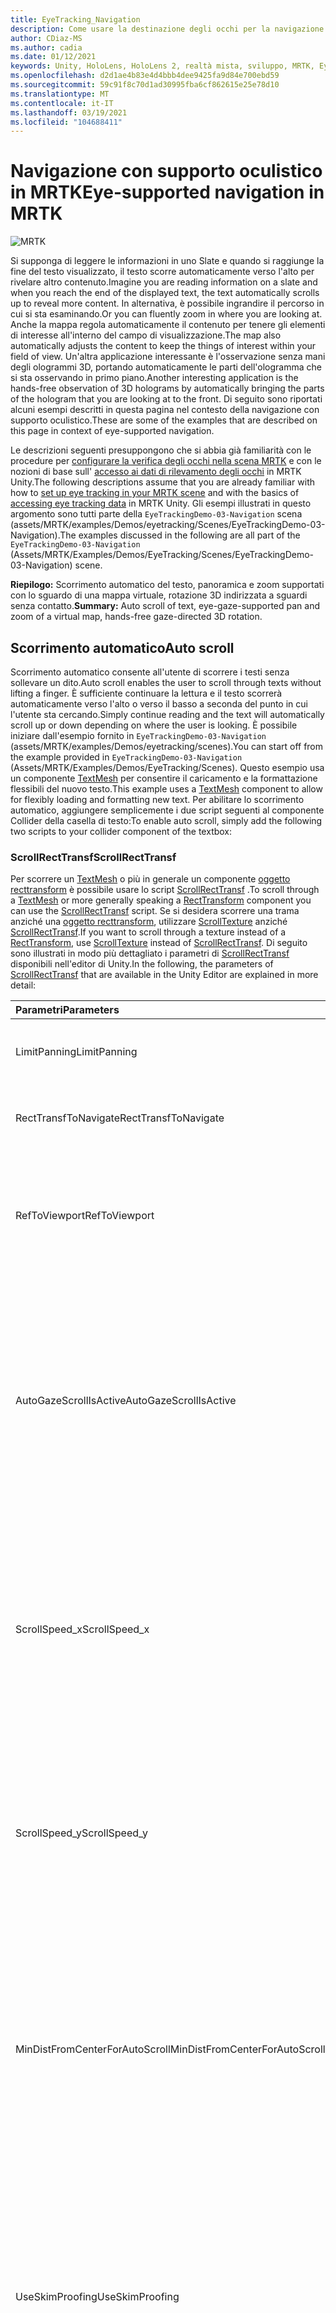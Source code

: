```yaml
---
title: EyeTracking_Navigation
description: Come usare la destinazione degli occhi per la navigazione in MRTK
author: CDiaz-MS
ms.author: cadia
ms.date: 01/12/2021
keywords: Unity, HoloLens, HoloLens 2, realtà mista, sviluppo, MRTK, EyeTracking,
ms.openlocfilehash: d2d1ae4b83e4d4bbb4dee9425fa9d84e700ebd59
ms.sourcegitcommit: 59c91f8c70d1ad30995fba6cf862615e25e78d10
ms.translationtype: MT
ms.contentlocale: it-IT
ms.lasthandoff: 03/19/2021
ms.locfileid: "104688411"
---
```

# <a name="eye-supported-navigation-in-mrtk"></a><span data-ttu-id="1cb0b-104">Navigazione con supporto oculistico in MRTK</span><span class="sxs-lookup"><span data-stu-id="1cb0b-104">Eye-supported navigation in MRTK</span></span>

![MRTK](../../images/eye-tracking/mrtk_et_navigation.png)

<span data-ttu-id="1cb0b-106">Si supponga di leggere le informazioni in uno Slate e quando si raggiunge la fine del testo visualizzato, il testo scorre automaticamente verso l'alto per rivelare altro contenuto.</span><span class="sxs-lookup"><span data-stu-id="1cb0b-106">Imagine you are reading information on a slate and when you reach the end of the displayed text, the text automatically scrolls up to reveal more content.</span></span> <span data-ttu-id="1cb0b-107">In alternativa, è possibile ingrandire il percorso in cui si sta esaminando.</span><span class="sxs-lookup"><span data-stu-id="1cb0b-107">Or you can fluently zoom in where you are looking at.</span></span> <span data-ttu-id="1cb0b-108">Anche la mappa regola automaticamente il contenuto per tenere gli elementi di interesse all'interno del campo di visualizzazione.</span><span class="sxs-lookup"><span data-stu-id="1cb0b-108">The map also automatically adjusts the content to keep the things of interest within your field of view.</span></span> <span data-ttu-id="1cb0b-109">Un'altra applicazione interessante è l'osservazione senza mani degli ologrammi 3D, portando automaticamente le parti dell'ologramma che si sta osservando in primo piano.</span><span class="sxs-lookup"><span data-stu-id="1cb0b-109">Another interesting application is the hands-free observation of 3D holograms by automatically bringing the parts of the hologram that you are looking at to the front.</span></span> <span data-ttu-id="1cb0b-110">Di seguito sono riportati alcuni esempi descritti in questa pagina nel contesto della navigazione con supporto oculistico.</span><span class="sxs-lookup"><span data-stu-id="1cb0b-110">These are some of the examples that are described on this page in context of eye-supported navigation.</span></span>

<span data-ttu-id="1cb0b-111">Le descrizioni seguenti presuppongono che si abbia già familiarità con le procedure per [configurare la verifica degli occhi nella scena MRTK](eye-tracking-basic-setup.md) e con le nozioni di base sull' [accesso ai dati di rilevamento degli occhi](eye-tracking-target-selection.md) in MRTK Unity.</span><span class="sxs-lookup"><span data-stu-id="1cb0b-111">The following descriptions assume that you are already familiar with how to [set up eye tracking in your MRTK scene](eye-tracking-basic-setup.md) and with the basics of [accessing eye tracking data](eye-tracking-target-selection.md) in MRTK Unity.</span></span>
<span data-ttu-id="1cb0b-112">Gli esempi illustrati in questo argomento sono tutti parte della `EyeTrackingDemo-03-Navigation` scena (assets/MRTK/examples/Demos/eyetracking/Scenes/EyeTrackingDemo-03-Navigation).</span><span class="sxs-lookup"><span data-stu-id="1cb0b-112">The examples discussed in the following are all part of the `EyeTrackingDemo-03-Navigation` (Assets/MRTK/Examples/Demos/EyeTracking/Scenes/EyeTrackingDemo-03-Navigation) scene.</span></span>

<span data-ttu-id="1cb0b-113">**Riepilogo:** Scorrimento automatico del testo, panoramica e zoom supportati con lo sguardo di una mappa virtuale, rotazione 3D indirizzata a sguardi senza contatto.</span><span class="sxs-lookup"><span data-stu-id="1cb0b-113">**Summary:** Auto scroll of text, eye-gaze-supported pan and zoom of a virtual map, hands-free gaze-directed 3D rotation.</span></span>

## <a name="auto-scroll"></a><span data-ttu-id="1cb0b-114">Scorrimento automatico</span><span class="sxs-lookup"><span data-stu-id="1cb0b-114">Auto scroll</span></span>

<span data-ttu-id="1cb0b-115">Scorrimento automatico consente all'utente di scorrere i testi senza sollevare un dito.</span><span class="sxs-lookup"><span data-stu-id="1cb0b-115">Auto scroll enables the user to scroll through texts without lifting a finger.</span></span>
<span data-ttu-id="1cb0b-116">È sufficiente continuare la lettura e il testo scorrerà automaticamente verso l'alto o verso il basso a seconda del punto in cui l'utente sta cercando.</span><span class="sxs-lookup"><span data-stu-id="1cb0b-116">Simply continue reading and the text will automatically scroll up or down depending on where the user is looking.</span></span>
<span data-ttu-id="1cb0b-117">È possibile iniziare dall'esempio fornito in `EyeTrackingDemo-03-Navigation` (assets/MRTK/examples/Demos/eyetracking/scenes).</span><span class="sxs-lookup"><span data-stu-id="1cb0b-117">You can start off from the example provided in `EyeTrackingDemo-03-Navigation` (Assets/MRTK/Examples/Demos/EyeTracking/Scenes).</span></span>
<span data-ttu-id="1cb0b-118">Questo esempio usa un componente [TextMesh](https://docs.unity3d.com/ScriptReference/TextMesh.html) per consentire il caricamento e la formattazione flessibili del nuovo testo.</span><span class="sxs-lookup"><span data-stu-id="1cb0b-118">This example uses a [TextMesh](https://docs.unity3d.com/ScriptReference/TextMesh.html) component to allow for flexibly loading and formatting new text.</span></span>
<span data-ttu-id="1cb0b-119">Per abilitare lo scorrimento automatico, aggiungere semplicemente i due script seguenti al componente Collider della casella di testo:</span><span class="sxs-lookup"><span data-stu-id="1cb0b-119">To enable auto scroll, simply add the following two scripts to your collider component of the textbox:</span></span>

### <a name="scrollrecttransf"></a><span data-ttu-id="1cb0b-120">ScrollRectTransf</span><span class="sxs-lookup"><span data-stu-id="1cb0b-120">ScrollRectTransf</span></span>

<span data-ttu-id="1cb0b-121">Per scorrere un [TextMesh](https://docs.unity3d.com/ScriptReference/TextMesh.html) o più in generale un componente [oggetto recttransform](https://docs.unity3d.com/ScriptReference/RectTransform.html) è possibile usare lo script [ScrollRectTransf](xref:Microsoft.MixedReality.Toolkit.Examples.Demos.EyeTracking.ScrollRectTransf) .</span><span class="sxs-lookup"><span data-stu-id="1cb0b-121">To scroll through a [TextMesh](https://docs.unity3d.com/ScriptReference/TextMesh.html) or more generally speaking a [RectTransform](https://docs.unity3d.com/ScriptReference/RectTransform.html) component you can use the [ScrollRectTransf](xref:Microsoft.MixedReality.Toolkit.Examples.Demos.EyeTracking.ScrollRectTransf) script.</span></span>
<span data-ttu-id="1cb0b-122">Se si desidera scorrere una trama anziché una [oggetto recttransform](https://docs.unity3d.com/ScriptReference/RectTransform.html), utilizzare [ScrollTexture](xref:Microsoft.MixedReality.Toolkit.Examples.Demos.EyeTracking.ScrollTexture) anziché [ScrollRectTransf](xref:Microsoft.MixedReality.Toolkit.Examples.Demos.EyeTracking.ScrollRectTransf).</span><span class="sxs-lookup"><span data-stu-id="1cb0b-122">If you want to scroll through a texture instead of a [RectTransform](https://docs.unity3d.com/ScriptReference/RectTransform.html), use [ScrollTexture](xref:Microsoft.MixedReality.Toolkit.Examples.Demos.EyeTracking.ScrollTexture) instead of [ScrollRectTransf](xref:Microsoft.MixedReality.Toolkit.Examples.Demos.EyeTracking.ScrollRectTransf).</span></span>
<span data-ttu-id="1cb0b-123">Di seguito sono illustrati in modo più dettagliato i parametri di [ScrollRectTransf](xref:Microsoft.MixedReality.Toolkit.Examples.Demos.EyeTracking.ScrollRectTransf) disponibili nell'editor di Unity.</span><span class="sxs-lookup"><span data-stu-id="1cb0b-123">In the following, the parameters of [ScrollRectTransf](xref:Microsoft.MixedReality.Toolkit.Examples.Demos.EyeTracking.ScrollRectTransf) that are available in the Unity Editor are explained in more detail:</span></span>

<span data-ttu-id="1cb0b-124">Parametri</span><span class="sxs-lookup"><span data-stu-id="1cb0b-124">Parameters</span></span> | <span data-ttu-id="1cb0b-125">Descrizione</span><span class="sxs-lookup"><span data-stu-id="1cb0b-125">Description</span></span>
:---- | :----
<span data-ttu-id="1cb0b-126">LimitPanning</span><span class="sxs-lookup"><span data-stu-id="1cb0b-126">LimitPanning</span></span> | <span data-ttu-id="1cb0b-127">Se abilitata, arresterà il contenuto scorrevole al limite.</span><span class="sxs-lookup"><span data-stu-id="1cb0b-127">If enabled, will stop the scrollable content at its boundary.</span></span>
<span data-ttu-id="1cb0b-128">RectTransfToNavigate</span><span class="sxs-lookup"><span data-stu-id="1cb0b-128">RectTransfToNavigate</span></span> | <span data-ttu-id="1cb0b-129">Riferimento al [oggetto recttransform](https://docs.unity3d.com/ScriptReference/RectTransform.html) di scorrimento.</span><span class="sxs-lookup"><span data-stu-id="1cb0b-129">Reference to the [RectTransform](https://docs.unity3d.com/ScriptReference/RectTransform.html) to scroll in.</span></span>
<span data-ttu-id="1cb0b-130">RefToViewport</span><span class="sxs-lookup"><span data-stu-id="1cb0b-130">RefToViewport</span></span> | <span data-ttu-id="1cb0b-131">Riferimento al [oggetto recttransform](https://docs.unity3d.com/ScriptReference/RectTransform.html) padre del contenuto scorrevole per determinare l'offset e il limite corretti.</span><span class="sxs-lookup"><span data-stu-id="1cb0b-131">Reference to the parent [RectTransform](https://docs.unity3d.com/ScriptReference/RectTransform.html) of the scrollable content to determine the correct offset and boundary.</span></span>
<span data-ttu-id="1cb0b-132">AutoGazeScrollIsActive</span><span class="sxs-lookup"><span data-stu-id="1cb0b-132">AutoGazeScrollIsActive</span></span> | <span data-ttu-id="1cb0b-133">Se abilitata, il testo scorrerà automaticamente se l'utente esamina un' *area attiva* (ad esempio, la parte superiore e inferiore del pannello di scorrimento se la velocità di scorrimento verticale non è zero).</span><span class="sxs-lookup"><span data-stu-id="1cb0b-133">If enabled, the text will automatically scroll if the user looks at an *active region* (e.g., the top and bottom part of your scroll panel if the vertical scroll speed is not zero).</span></span>
<span data-ttu-id="1cb0b-134">ScrollSpeed_x</span><span class="sxs-lookup"><span data-stu-id="1cb0b-134">ScrollSpeed_x</span></span> | <span data-ttu-id="1cb0b-135">Se il valore è impostato su un valore diverso da zero, verrà abilitato lo scorrimento orizzontale.</span><span class="sxs-lookup"><span data-stu-id="1cb0b-135">If set to a value unequal to zero, horizontal scroll will be enabled.</span></span> <span data-ttu-id="1cb0b-136">I valori negativi indicano una modifica nella direzione di scorrimento, da sinistra a destra rispetto a destra a sinistra.</span><span class="sxs-lookup"><span data-stu-id="1cb0b-136">Negative values mean a change in scroll direction: Left to right vs. right to left.</span></span>
<span data-ttu-id="1cb0b-137">ScrollSpeed_y</span><span class="sxs-lookup"><span data-stu-id="1cb0b-137">ScrollSpeed_y</span></span> | <span data-ttu-id="1cb0b-138">Se il valore è impostato su un valore diverso da zero, verrà abilitato lo scorrimento verticale.</span><span class="sxs-lookup"><span data-stu-id="1cb0b-138">If set to a value unequal to zero, vertical scroll will be enabled.</span></span> <span data-ttu-id="1cb0b-139">I valori negativi indicano una modifica nella direzione di scorrimento: fino a verso il basso e verso l'alto.</span><span class="sxs-lookup"><span data-stu-id="1cb0b-139">Negative values mean a change in scroll direction:  Up to down vs. down to up.</span></span>
<span data-ttu-id="1cb0b-140">MinDistFromCenterForAutoScroll</span><span class="sxs-lookup"><span data-stu-id="1cb0b-140">MinDistFromCenterForAutoScroll</span></span> | <span data-ttu-id="1cb0b-141">Distanza minima normalizzata in x e y dal centro della casella di hit della destinazione (0,0) per scorrere.</span><span class="sxs-lookup"><span data-stu-id="1cb0b-141">Normalized minimal distance in x and y from center of the target's hit box (0, 0) to scroll.</span></span> <span data-ttu-id="1cb0b-142">Pertanto, i valori devono essere compresi tra 0 (scorrimento sempre) e 0,5 (nessun scorrimento).</span><span class="sxs-lookup"><span data-stu-id="1cb0b-142">Thus, values must range between 0 (always scroll) and 0.5 (no scroll).</span></span>
<span data-ttu-id="1cb0b-143">UseSkimProofing</span><span class="sxs-lookup"><span data-stu-id="1cb0b-143">UseSkimProofing</span></span> | <span data-ttu-id="1cb0b-144">Se abilitata, impedisce spostamenti improvvisi di scorrimento quando si esamina rapidamente.</span><span class="sxs-lookup"><span data-stu-id="1cb0b-144">If enabled, it prevents sudden scroll movements when quickly looking around.</span></span> <span data-ttu-id="1cb0b-145">In questo modo lo scorrimento potrebbe essere meno sensibile.</span><span class="sxs-lookup"><span data-stu-id="1cb0b-145">This may make scrolling feel less responsive though.</span></span> <span data-ttu-id="1cb0b-146">Può essere ottimizzato con il valore *SkimProofUpdateSpeed* .</span><span class="sxs-lookup"><span data-stu-id="1cb0b-146">It can be tuned with the *SkimProofUpdateSpeed* value.</span></span>
<span data-ttu-id="1cb0b-147">SkimProofUpdateSpeed</span><span class="sxs-lookup"><span data-stu-id="1cb0b-147">SkimProofUpdateSpeed</span></span> | <span data-ttu-id="1cb0b-148">Più basso è il valore, più lento sarà la velocità di scorrimento dopo lo skimming.</span><span class="sxs-lookup"><span data-stu-id="1cb0b-148">The lower the value, the slower the scrolling will speed up after skimming.</span></span> <span data-ttu-id="1cb0b-149">Valore consigliato: 5.</span><span class="sxs-lookup"><span data-stu-id="1cb0b-149">Recommended value: 5.</span></span>

![Configurazione di scorrimento con supporto oculistico in Unity](../../images/eye-tracking/mrtk_et_nav_scroll.jpg)

### <a name="eyetrackingtarget"></a><span data-ttu-id="1cb0b-151">EyeTrackingTarget</span><span class="sxs-lookup"><span data-stu-id="1cb0b-151">EyeTrackingTarget</span></span>

<span data-ttu-id="1cb0b-152">Il fissaggio del componente _EyeTrackingTarget_ consente di gestire in modo flessibile gli eventi correlati agli sguardi.</span><span class="sxs-lookup"><span data-stu-id="1cb0b-152">Attaching the _EyeTrackingTarget_ component allows for flexibly handle eye-gaze-related events.</span></span>
<span data-ttu-id="1cb0b-153">Nell'esempio Scroll viene illustrato lo scorrimento del testo che inizia quando l'utente *osserva* il pannello e si interrompe quando l'utente sta *cercando* .</span><span class="sxs-lookup"><span data-stu-id="1cb0b-153">The scroll sample demonstrates scrolling text that starts when the user *looks* at the panel and stops when the user is *looking away* from it.</span></span>
<span data-ttu-id="1cb0b-154">![Configurazione di scorrimento con supporto oculistico in Unity: EyeTrackingTarget](../../images/eye-tracking/mrtk_et_nav_scroll_ettarget.jpg)</span><span class="sxs-lookup"><span data-stu-id="1cb0b-154">![Eye-supported scroll setup in Unity: EyeTrackingTarget](../../images/eye-tracking/mrtk_et_nav_scroll_ettarget.jpg)</span></span>

## <a name="gaze-supported-pan-and-zoom"></a><span data-ttu-id="1cb0b-155">Panoramica e zoom supportati</span><span class="sxs-lookup"><span data-stu-id="1cb0b-155">Gaze-supported pan and zoom</span></span>

<span data-ttu-id="1cb0b-156">Chi non ha usato una mappa virtuale prima di cercare la propria abitazione o esplorare i posti completamente nuovi?</span><span class="sxs-lookup"><span data-stu-id="1cb0b-156">Who hasn't used a virtual map before to search for their home or to explore entirely new places?</span></span> <span data-ttu-id="1cb0b-157">Il rilevamento degli occhi consente di esaminare direttamente le parti a cui si è interessati e, una volta ingrandita, è possibile seguire in modo semplice il corso di una strada per esplorare il quartiere.</span><span class="sxs-lookup"><span data-stu-id="1cb0b-157">Eye tracking allows you to directly dive into exactly the parts that you're interested in and once zoomed in, you can smoothly follow the course of a street to explore your neighborhood!</span></span>
<span data-ttu-id="1cb0b-158">Questa operazione non è utile solo per l'esplorazione delle mappe geografiche, ma anche per l'estrazione di dettagli in fotografie, visualizzazioni dei dati o persino immagini mediche con flusso live.</span><span class="sxs-lookup"><span data-stu-id="1cb0b-158">This is not only useful for exploring geographical maps, but also to checking out details in photographs, data visualizations or even live-streamed medical imagery.</span></span> <span data-ttu-id="1cb0b-159">Per usare questa funzionalità nell'app è facile.</span><span class="sxs-lookup"><span data-stu-id="1cb0b-159">To use this capability in your app is easy!</span></span> <span data-ttu-id="1cb0b-160">Per il rendering del contenuto in una [trama]( https://docs.unity3d.com/ScriptReference/Texture.html) (ad esempio, una foto e i dati trasmessi), è sufficiente aggiungere lo script [PanZoomTexture](xref:Microsoft.MixedReality.Toolkit.Examples.Demos.EyeTracking.PanZoomTexture) .</span><span class="sxs-lookup"><span data-stu-id="1cb0b-160">For content rendered to a [Texture]( https://docs.unity3d.com/ScriptReference/Texture.html) (e.g., a photo, streamed data), simply add the [PanZoomTexture](xref:Microsoft.MixedReality.Toolkit.Examples.Demos.EyeTracking.PanZoomTexture) script.</span></span>
<span data-ttu-id="1cb0b-161">Per un [oggetto recttransform](https://docs.unity3d.com/ScriptReference/RectTransform.html) usare [PanZoomRectTransf](xref:Microsoft.MixedReality.Toolkit.Examples.Demos.EyeTracking.PanZoomRectTransf).</span><span class="sxs-lookup"><span data-stu-id="1cb0b-161">For a [RectTransform](https://docs.unity3d.com/ScriptReference/RectTransform.html) use [PanZoomRectTransf](xref:Microsoft.MixedReality.Toolkit.Examples.Demos.EyeTracking.PanZoomRectTransf).</span></span> <span data-ttu-id="1cb0b-162">Estendendo la funzionalità di [scorrimento automatico](#auto-scroll) , abbiamo essenzialmente lo scorrimento verticale e orizzontale allo stesso tempo per ingrandire il contenuto intorno al punto di messa a fuoco corrente dell'utente.</span><span class="sxs-lookup"><span data-stu-id="1cb0b-162">Extending the [Auto Scroll](#auto-scroll) capability, we essentially enable to scroll both vertically and horizontally at the same time and magnify content right around the user's current focus point.</span></span>

<span data-ttu-id="1cb0b-163">Parametri</span><span class="sxs-lookup"><span data-stu-id="1cb0b-163">Parameters</span></span> | <span data-ttu-id="1cb0b-164">Descrizione</span><span class="sxs-lookup"><span data-stu-id="1cb0b-164">Description</span></span>
:---- | :----
<span data-ttu-id="1cb0b-165">LimitPanning</span><span class="sxs-lookup"><span data-stu-id="1cb0b-165">LimitPanning</span></span> | <span data-ttu-id="1cb0b-166">Se abilitata, arresterà il contenuto scorrevole al limite.</span><span class="sxs-lookup"><span data-stu-id="1cb0b-166">If enabled, will stop the scrollable content at its boundary.</span></span>
<span data-ttu-id="1cb0b-167">HandZoomEnabledOnStartup</span><span class="sxs-lookup"><span data-stu-id="1cb0b-167">HandZoomEnabledOnStartup</span></span> | <span data-ttu-id="1cb0b-168">Indica se i movimenti della mano vengono abilitati automaticamente per eseguire un movimento di zoom.</span><span class="sxs-lookup"><span data-stu-id="1cb0b-168">Indicates whether hand gestures are automatically enabled to perform a zoom gesture.</span></span> <span data-ttu-id="1cb0b-169">Potrebbe essere necessario disabilitarlo inizialmente per evitare l'attivazione accidentale di azioni di zoom.</span><span class="sxs-lookup"><span data-stu-id="1cb0b-169">You may want to disable it at first to avoid accidentally triggering zoom actions.</span></span>
<span data-ttu-id="1cb0b-170">RendererOfTextureToBeNavigated</span><span class="sxs-lookup"><span data-stu-id="1cb0b-170">RendererOfTextureToBeNavigated</span></span> | <span data-ttu-id="1cb0b-171">Renderer di riferimento della trama da esplorare.</span><span class="sxs-lookup"><span data-stu-id="1cb0b-171">Referenced renderer of the texture to be navigated.</span></span>
<span data-ttu-id="1cb0b-172">Zoom_Acceleration</span><span class="sxs-lookup"><span data-stu-id="1cb0b-172">Zoom_Acceleration</span></span> | <span data-ttu-id="1cb0b-173">Accelerazione zoom che definisce la ripidezza del mapping della funzione di velocità logistica.</span><span class="sxs-lookup"><span data-stu-id="1cb0b-173">Zoom acceleration defining the steepness of logistic speed function mapping.</span></span>
<span data-ttu-id="1cb0b-174">Zoom_SpeedMax</span><span class="sxs-lookup"><span data-stu-id="1cb0b-174">Zoom_SpeedMax</span></span> | <span data-ttu-id="1cb0b-175">Velocità massima dello zoom.</span><span class="sxs-lookup"><span data-stu-id="1cb0b-175">Maximum zoom speed.</span></span>
<span data-ttu-id="1cb0b-176">Zoom_MinScale</span><span class="sxs-lookup"><span data-stu-id="1cb0b-176">Zoom_MinScale</span></span> | <span data-ttu-id="1cb0b-177">Scala minima della trama per lo zoom avanti, ad esempio 0,5 f (metà delle dimensioni originali).</span><span class="sxs-lookup"><span data-stu-id="1cb0b-177">Minimum scale of the texture for zoom in - e.g., 0.5f (half the original size).</span></span>
<span data-ttu-id="1cb0b-178">Zoom_MaxScale</span><span class="sxs-lookup"><span data-stu-id="1cb0b-178">Zoom_MaxScale</span></span> | <span data-ttu-id="1cb0b-179">Scala massima della trama per lo zoom indietro, ad esempio 1F (dimensioni originali) o 2.0 f (doppia le dimensioni originali).</span><span class="sxs-lookup"><span data-stu-id="1cb0b-179">Maximum scale of the texture for zoom out - e.g., 1f (the original size) or 2.0f (double the original size).</span></span>
<span data-ttu-id="1cb0b-180">Zoom_TimeInSecToZoom</span><span class="sxs-lookup"><span data-stu-id="1cb0b-180">Zoom_TimeInSecToZoom</span></span> | <span data-ttu-id="1cb0b-181">Zoom temporizzato: una volta attivato, viene eseguito uno zoom avanti/indietro per il periodo di tempo specificato in secondi.</span><span class="sxs-lookup"><span data-stu-id="1cb0b-181">Timed zoom: Once triggered, a zoom in/out will be performed for the given amount of time in seconds.</span></span>
<span data-ttu-id="1cb0b-182">Zoom_Gesture</span><span class="sxs-lookup"><span data-stu-id="1cb0b-182">Zoom_Gesture</span></span> | <span data-ttu-id="1cb0b-183">Tipo di movimento della mano da usare per eseguire lo zoom avanti o indietro.</span><span class="sxs-lookup"><span data-stu-id="1cb0b-183">Type of hand gesture to use to zoom in/out.</span></span>
--- | ---
<span data-ttu-id="1cb0b-184">Pan_AutoScrollIsActive</span><span class="sxs-lookup"><span data-stu-id="1cb0b-184">Pan_AutoScrollIsActive</span></span> | <span data-ttu-id="1cb0b-185">Se abilitata, il testo scorrerà automaticamente se l'utente esamina un' *area attiva* (ad esempio, la parte superiore e inferiore del pannello di scorrimento se la velocità di scorrimento verticale non è zero).</span><span class="sxs-lookup"><span data-stu-id="1cb0b-185">If enabled, the text will automatically scroll if the user looks at an *active region* (e.g., the top and bottom part of your scroll panel if the vertical scroll speed is not zero).</span></span>
<span data-ttu-id="1cb0b-186">Pan_Speed_x</span><span class="sxs-lookup"><span data-stu-id="1cb0b-186">Pan_Speed_x</span></span> | <span data-ttu-id="1cb0b-187">Se il valore è impostato su un valore diverso da zero, verrà abilitato lo scorrimento orizzontale.</span><span class="sxs-lookup"><span data-stu-id="1cb0b-187">If set to a value unequal to zero, horizontal scroll will be enabled.</span></span> <span data-ttu-id="1cb0b-188">I valori negativi indicano una modifica nella direzione di scorrimento, da sinistra a destra rispetto a destra a sinistra.</span><span class="sxs-lookup"><span data-stu-id="1cb0b-188">Negative values mean a change in scroll direction: Left to right vs. right to left.</span></span>
<span data-ttu-id="1cb0b-189">Pan_Speed_y</span><span class="sxs-lookup"><span data-stu-id="1cb0b-189">Pan_Speed_y</span></span> | <span data-ttu-id="1cb0b-190">Se il valore è impostato su un valore diverso da zero, verrà abilitato lo scorrimento verticale.</span><span class="sxs-lookup"><span data-stu-id="1cb0b-190">If set to a value unequal to zero, vertical scroll will be enabled.</span></span> <span data-ttu-id="1cb0b-191">I valori negativi indicano una modifica nella direzione di scorrimento: fino a verso il basso e verso l'alto.</span><span class="sxs-lookup"><span data-stu-id="1cb0b-191">Negative values mean a change in scroll direction:  Up to down vs. down to up.</span></span>
<span data-ttu-id="1cb0b-192">Pan_MinDistFromCenter</span><span class="sxs-lookup"><span data-stu-id="1cb0b-192">Pan_MinDistFromCenter</span></span> | <span data-ttu-id="1cb0b-193">Distanza minima normalizzata in x e y dal centro della casella di hit della destinazione (0,0) per scorrere.</span><span class="sxs-lookup"><span data-stu-id="1cb0b-193">Normalized minimal distance in x and y from center of the target's hit box (0, 0) to scroll.</span></span> <span data-ttu-id="1cb0b-194">Pertanto, i valori devono essere compresi tra 0 (scorrimento sempre) e 0,5 (nessun scorrimento).</span><span class="sxs-lookup"><span data-stu-id="1cb0b-194">Thus, values must range between 0 (always scroll) and 0.5 (no scroll).</span></span>
<span data-ttu-id="1cb0b-195">UseSkimProofing</span><span class="sxs-lookup"><span data-stu-id="1cb0b-195">UseSkimProofing</span></span> | <span data-ttu-id="1cb0b-196">Se abilitata, impedisce spostamenti improvvisi di scorrimento quando si esamina rapidamente.</span><span class="sxs-lookup"><span data-stu-id="1cb0b-196">If enabled, it prevents sudden scroll movements when quickly looking around.</span></span> <span data-ttu-id="1cb0b-197">In questo modo lo scorrimento potrebbe essere meno sensibile.</span><span class="sxs-lookup"><span data-stu-id="1cb0b-197">This may make scrolling feel less responsive though.</span></span> <span data-ttu-id="1cb0b-198">Può essere ottimizzato con il valore *SkimProofUpdateSpeed* .</span><span class="sxs-lookup"><span data-stu-id="1cb0b-198">It can be tuned with the *SkimProofUpdateSpeed* value.</span></span>
<span data-ttu-id="1cb0b-199">SkimProofUpdateSpeed</span><span class="sxs-lookup"><span data-stu-id="1cb0b-199">SkimProofUpdateSpeed</span></span> | <span data-ttu-id="1cb0b-200">Più basso è il valore, più lento sarà la velocità di scorrimento dopo lo skimming.</span><span class="sxs-lookup"><span data-stu-id="1cb0b-200">The lower the value, the slower the scrolling will speed up after skimming.</span></span> <span data-ttu-id="1cb0b-201">Valore consigliato: 5.</span><span class="sxs-lookup"><span data-stu-id="1cb0b-201">Recommended value: 5.</span></span>

![Panoramica e configurazione di zoom supportati da Eye in Unity](../../images/eye-tracking/mrtk_et_nav_panzoom.jpg)

## <a name="attention-based-3d-rotation"></a><span data-ttu-id="1cb0b-203">Rotazione 3D basata sull'attenzione</span><span class="sxs-lookup"><span data-stu-id="1cb0b-203">Attention-based 3D rotation</span></span>

<span data-ttu-id="1cb0b-204">Si supponga di esaminare un oggetto 3D e le parti che si desidera visualizzare in modo più accurato si rivolgono a te, come se il sistema fosse in grado di leggere e sapere di trasformare l'elemento verso l'utente.</span><span class="sxs-lookup"><span data-stu-id="1cb0b-204">Imagine looking at a 3D object and the parts you want to see more closely magically turn toward you - as if the system would read your mind and know to turn the item toward you!</span></span>
<span data-ttu-id="1cb0b-205">Si tratta dell'idea per le rotazioni 3D basate sull'attenzione che consentono di esaminare tutti i lati di un ologramma senza sollevare un dito.</span><span class="sxs-lookup"><span data-stu-id="1cb0b-205">That is the idea for attention-based 3D rotations which enable you to investigate all side of a hologram without lifting a finger.</span></span>
<span data-ttu-id="1cb0b-206">Per abilitare questo comportamento, è sufficiente aggiungere lo script [OnLookAtRotateByEyeGaze](xref:Microsoft.MixedReality.Toolkit.Examples.Demos.EyeTracking.OnLookAtRotateByEyeGaze) alla parte di GameObject con un componente [Collider](https://docs.unity3d.com/ScriptReference/Collider.html) .</span><span class="sxs-lookup"><span data-stu-id="1cb0b-206">To enable this behavior, simply add the [OnLookAtRotateByEyeGaze](xref:Microsoft.MixedReality.Toolkit.Examples.Demos.EyeTracking.OnLookAtRotateByEyeGaze) script to the part of your GameObject with a [Collider](https://docs.unity3d.com/ScriptReference/Collider.html) component.</span></span>
<span data-ttu-id="1cb0b-207">È possibile modificare diversi parametri elencati di seguito per limitare la velocità e le direzioni in cui l'ologramma girerà.</span><span class="sxs-lookup"><span data-stu-id="1cb0b-207">You can tweak several parameters that are listed below to limit how fast and in which directions the hologram will turn.</span></span>

<span data-ttu-id="1cb0b-208">Come si può immaginare, l'attivazione di questo comportamento in qualsiasi momento potrebbe diventare rapidamente molto dispersiva in una scena affollata.</span><span class="sxs-lookup"><span data-stu-id="1cb0b-208">As you can imagine, having this behavior active at all times may quickly become pretty distracting in a crowded scene.</span></span>
<span data-ttu-id="1cb0b-209">Questo è il motivo per cui è consigliabile iniziare con questo comportamento disabilitato e quindi abilitarlo rapidamente usando i comandi vocali.</span><span class="sxs-lookup"><span data-stu-id="1cb0b-209">This is why you may want to start out with this behavior disabled and then enable it quickly using voice commands.</span></span>
<span data-ttu-id="1cb0b-210">In alternativa, è stato aggiunto un esempio in `EyeTrackingDemo-03-Navigation` (assets/MRTK/examples/Demos/eyetracking/scenes) per usare [TargetMoveToCamera](xref:Microsoft.MixedReality.Toolkit.Examples.Demos.EyeTracking.TargetMoveToCamera) per il quale è possibile selezionare una destinazione con lo stato attivo e il suo volo è davanti all'utente .</span><span class="sxs-lookup"><span data-stu-id="1cb0b-210">Alternatively, we added an example in `EyeTrackingDemo-03-Navigation` (Assets/MRTK/Examples/Demos/EyeTracking/Scenes) to use [TargetMoveToCamera](xref:Microsoft.MixedReality.Toolkit.Examples.Demos.EyeTracking.TargetMoveToCamera) for which you can select a focused target and it flies in front of you - simply say *"Come to me"*.</span></span>

<span data-ttu-id="1cb0b-211">Una volta nella modalità near, la modalità di rotazione automatica viene abilitata automaticamente.</span><span class="sxs-lookup"><span data-stu-id="1cb0b-211">Once in the near mode, the auto rotation mode is automatically enabled.</span></span>
<span data-ttu-id="1cb0b-212">In tale modalità, è possibile osservarla da tutti i lati, semplicemente inclinando il sistema e visualizzandola, cercandola per spostarla e ruotarla con la mano.</span><span class="sxs-lookup"><span data-stu-id="1cb0b-212">In that mode, you can observe it from all sides either simply leaning back and looking at it, walking around it or reaching out to grab and rotate it with your hand.</span></span> <span data-ttu-id="1cb0b-213">Quando si ignora la destinazione (si osservi & pizzicare o *"rinviare"*), viene ripristinata la posizione originale e si smette di reagire all'utente da Afar.</span><span class="sxs-lookup"><span data-stu-id="1cb0b-213">When you dismiss the target (look & pinch or say *"Send back"*), it will return to its original location and will stop reacting to you from afar.</span></span>

<span data-ttu-id="1cb0b-214">Parametri</span><span class="sxs-lookup"><span data-stu-id="1cb0b-214">Parameters</span></span> | <span data-ttu-id="1cb0b-215">Descrizione</span><span class="sxs-lookup"><span data-stu-id="1cb0b-215">Description</span></span>
:---- | :----
<span data-ttu-id="1cb0b-216">SpeedX</span><span class="sxs-lookup"><span data-stu-id="1cb0b-216">SpeedX</span></span> | <span data-ttu-id="1cb0b-217">Velocità di rotazione orizzontale.</span><span class="sxs-lookup"><span data-stu-id="1cb0b-217">Horizontal rotation speed.</span></span>
<span data-ttu-id="1cb0b-218">Veloce</span><span class="sxs-lookup"><span data-stu-id="1cb0b-218">SpeedY</span></span> | <span data-ttu-id="1cb0b-219">Velocità di rotazione verticale.</span><span class="sxs-lookup"><span data-stu-id="1cb0b-219">Vertical rotation speed.</span></span>
<span data-ttu-id="1cb0b-220">InverseX</span><span class="sxs-lookup"><span data-stu-id="1cb0b-220">InverseX</span></span> | <span data-ttu-id="1cb0b-221">Per invertire la direzione di rotazione orizzontale.</span><span class="sxs-lookup"><span data-stu-id="1cb0b-221">To inverse the horizontal rotation direction.</span></span>
<span data-ttu-id="1cb0b-222">Inversa</span><span class="sxs-lookup"><span data-stu-id="1cb0b-222">InverseY</span></span> | <span data-ttu-id="1cb0b-223">Per invertire la direzione di rotazione verticale.</span><span class="sxs-lookup"><span data-stu-id="1cb0b-223">To inverse the vertical rotation direction.</span></span>
<span data-ttu-id="1cb0b-224">RotationThreshInDegrees</span><span class="sxs-lookup"><span data-stu-id="1cb0b-224">RotationThreshInDegrees</span></span> | <span data-ttu-id="1cb0b-225">Se l'angolo tra' sguardo a destinazione ' è fotocamera a destinazione ' è inferiore a questo valore, non eseguire alcuna operazione.</span><span class="sxs-lookup"><span data-stu-id="1cb0b-225">If the angle between 'Gaze to Target' and 'Camera to Target' is less than this value, do nothing.</span></span> <span data-ttu-id="1cb0b-226">Ciò consente di evitare piccole rotazioni nervose.</span><span class="sxs-lookup"><span data-stu-id="1cb0b-226">This is to prevent small jittery rotations..</span></span>
<span data-ttu-id="1cb0b-227">MinRotX</span><span class="sxs-lookup"><span data-stu-id="1cb0b-227">MinRotX</span></span> | <span data-ttu-id="1cb0b-228">Angolo di rotazione orizzontale minimo.</span><span class="sxs-lookup"><span data-stu-id="1cb0b-228">Minimum horizontal rotation angle.</span></span> <span data-ttu-id="1cb0b-229">Questo consente di limitare la rotazione in direzioni diverse.</span><span class="sxs-lookup"><span data-stu-id="1cb0b-229">This is to limit the rotation in different directions.</span></span>
<span data-ttu-id="1cb0b-230">MaxRotX</span><span class="sxs-lookup"><span data-stu-id="1cb0b-230">MaxRotX</span></span> | <span data-ttu-id="1cb0b-231">Angolo di rotazione orizzontale massimo.</span><span class="sxs-lookup"><span data-stu-id="1cb0b-231">Maximum horizontal rotation angle.</span></span> <span data-ttu-id="1cb0b-232">Questo consente di limitare la rotazione in direzioni diverse.</span><span class="sxs-lookup"><span data-stu-id="1cb0b-232">This is to limit the rotation in different directions.</span></span>
<span data-ttu-id="1cb0b-233">MinRotY</span><span class="sxs-lookup"><span data-stu-id="1cb0b-233">MinRotY</span></span> | <span data-ttu-id="1cb0b-234">Angolo di rotazione verticale minimo per limitare la rotazione intorno all'asse x.</span><span class="sxs-lookup"><span data-stu-id="1cb0b-234">Minimal vertical rotation angle to limit the rotation around the x axis.</span></span>
<span data-ttu-id="1cb0b-235">MaxRotY</span><span class="sxs-lookup"><span data-stu-id="1cb0b-235">MaxRotY</span></span> | <span data-ttu-id="1cb0b-236">Angolo di rotazione verticale massimo per limitare la rotazione intorno all'asse y.</span><span class="sxs-lookup"><span data-stu-id="1cb0b-236">Maximum vertical rotation angle to limit the rotation around the y axis.</span></span>

![Configurazione della rotazione 3D con supporto oculare in Unity](../../images/eye-tracking/mrtk_et_nav_rotate.jpg)

<span data-ttu-id="1cb0b-238">In sintesi, gli script precedenti dovrebbero consentire di iniziare a usare gli occhi per le varie attività di esplorazione di input, ad esempio lo scorrimento dei testi, lo zoom e la panoramica delle trame, nonché la rotazione dell'analisi degli ologrammi 3D.</span><span class="sxs-lookup"><span data-stu-id="1cb0b-238">In summary, the above scripts should enable you to  get started to use eye gaze for various input navigation tasks such as scrolling texts, zooming and panning textures as well as rotating investigating 3D holograms.</span></span>

### <a name="see-also"></a><span data-ttu-id="1cb0b-239">Vedi anche</span><span class="sxs-lookup"><span data-stu-id="1cb0b-239">See also</span></span>

- [<span data-ttu-id="1cb0b-240">Configurazione di base di MRTK per l'uso di Eye Tracking</span><span class="sxs-lookup"><span data-stu-id="1cb0b-240">Basic MRTK setup to use eye tracking</span></span>](eye-tracking-basic-setup.md)
- [<span data-ttu-id="1cb0b-241">Selezione della destinazione supportata dagli occhi</span><span class="sxs-lookup"><span data-stu-id="1cb0b-241">Eye-supported target selection</span></span>](eye-tracking-target-selection.md)

---
[<span data-ttu-id="1cb0b-242">Torna a "Eye Tracking in the MixedRealityToolkit"</span><span class="sxs-lookup"><span data-stu-id="1cb0b-242">Back to "Eye tracking in the MixedRealityToolkit"</span></span>](eye-tracking-main.md)
